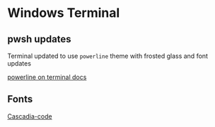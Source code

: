 # Windows Terminal

## pwsh updates

Terminal updated to use `powerline` theme with frosted glass and font updates

[powerline on terminal docs](https://docs.microsoft.com/en-gb/windows/terminal/custom-terminal-gallery/powerline-in-powershell)

## Fonts

[Cascadia-code](https://github.com/microsoft/cascadia-code/releases)
